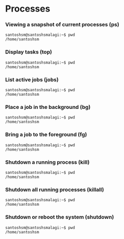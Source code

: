 # Processes

### Viewing a snapshot of current processes (ps)

```console
santoshsm@santoshsmalagi:~$ pwd
/home/santoshsm
```
### Display tasks (top)

```console
santoshsm@santoshsmalagi:~$ pwd
/home/santoshsm
```

### List active jobs (jobs)

```console
santoshsm@santoshsmalagi:~$ pwd
/home/santoshsm
```

### Place a job in the background (bg)

```console
santoshsm@santoshsmalagi:~$ pwd
/home/santoshsm
```

### Bring a job to the foreground (fg)

```console
santoshsm@santoshsmalagi:~$ pwd
/home/santoshsm
```

### Shutdown a running process (kill)

```console
santoshsm@santoshsmalagi:~$ pwd
/home/santoshsm
```
### Shutdown all running processes (killall)

```console
santoshsm@santoshsmalagi:~$ pwd
/home/santoshsm
```
### Shutdown or reboot the system (shutdown)

```console
santoshsm@santoshsmalagi:~$ pwd
/home/santoshsm
```
